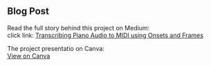 ## Blog Post

Read the full story behind this project on Medium:  
click link: [Transcribing Piano Audio to MIDI using Onsets and Frames](https://medium.com/@napat.aeim/neural-and-sensorimotor-synchronization-to-musical-tempo-an-analysis-of-eeg-and-tapping-responses-88afbc7aabc0)

The project presentatio on Canva:  
[View on Canva](https://www.canva.com/design/DAGTvt2qAD0/6VPrf1B2y5dt5C82RGtV1Q/edit?utm_content=DAGTvt2qAD0&utm_campaign=designshare&utm_medium=link2&utm_source=sharebutton)

